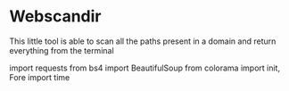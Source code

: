 # Webscandir
This little tool is able to scan all the paths present in a domain and return everything from the terminal 

import requests
from bs4 import BeautifulSoup
from colorama import init, Fore
import time
